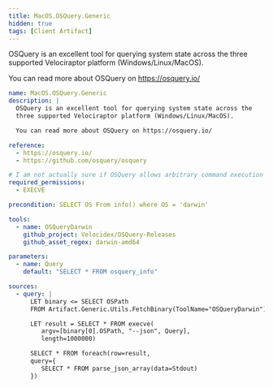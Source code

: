 ```yaml
---
title: MacOS.OSQuery.Generic
hidden: true
tags: [Client Artifact]
---
```


OSQuery is an excellent tool for querying system state across the
three supported Velociraptor platform (Windows/Linux/MacOS).

You can read more about OSQuery on https://osquery.io/


```yaml
name: MacOS.OSQuery.Generic
description: |
  OSQuery is an excellent tool for querying system state across the
  three supported Velociraptor platform (Windows/Linux/MacOS).

  You can read more about OSQuery on https://osquery.io/

reference:
  - https://osquery.io/
  - https://github.com/osquery/osquery

# I am not actually sure if OSQuery allows arbitrary command execution via SQL?
required_permissions:
  - EXECVE

precondition: SELECT OS From info() where OS = 'darwin'

tools:
  - name: OSQueryDarwin
    github_project: Velocidex/OSQuery-Releases
    github_asset_regex: darwin-amd64

parameters:
  - name: Query
    default: "SELECT * FROM osquery_info"

sources:
  - query: |
      LET binary <= SELECT OSPath
      FROM Artifact.Generic.Utils.FetchBinary(ToolName="OSQueryDarwin")

      LET result = SELECT * FROM execve(
         argv=[binary[0].OSPath, "--json", Query],
         length=1000000)

      SELECT * FROM foreach(row=result,
      query={
         SELECT * FROM parse_json_array(data=Stdout)
      })

```
